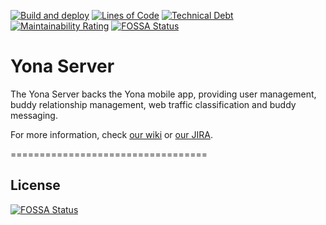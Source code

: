 [![Build and deploy](https://github.com/yonadev/yona-server/actions/workflows/build-deploy.yml/badge.svg)](https://github.com/yonadev/yona-server/actions/workflows/build-deploy.yml)
[![Lines of Code](https://sonarcloud.io/api/project_badges/measure?project=yonadev_yona-server&metric=ncloc)](https://sonarcloud.io/summary/new_code?id=yonadev_yona-server)
[![Technical Debt](https://sonarcloud.io/api/project_badges/measure?project=yonadev_yona-server&metric=sqale_index)](https://sonarcloud.io/summary/new_code?id=yonadev_yona-server)
[![Maintainability Rating](https://sonarcloud.io/api/project_badges/measure?project=yonadev_yona-server&metric=sqale_rating)](https://sonarcloud.io/summary/new_code?id=yonadev_yona-server)
[![FOSSA Status](https://app.fossa.io/api/projects/git%2Bgithub.com%2Fyonadev%2Fyona-server.svg?type=shield)](https://app.fossa.io/projects/git%2Bgithub.com%2Fyonadev%2Fyona-server?ref=badge_shield)

Yona Server
==================================

The Yona Server backs the Yona mobile app, providing user management, buddy relationship management, web traffic classification
and buddy messaging.

For more information, check [our wiki](https://yonadev.atlassian.net/wiki/spaces/DEV/overview)
or [our JIRA](https://yonadev.atlassian.net/jira/software/c/projects/YD/boards/5).

==================================

## License

[![FOSSA Status](https://app.fossa.io/api/projects/git%2Bgithub.com%2Fyonadev%2Fyona-server.svg?type=large)](https://app.fossa.io/projects/git%2Bgithub.com%2Fyonadev%2Fyona-server?ref=badge_large)
